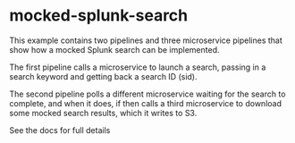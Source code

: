 # mocked-splunk-search

This example contains two pipelines and three microservice pipelines that show how a mocked Splunk search can be implemented.

The first pipeline calls a microservice to launch a search, passing in a search keyword and getting back a search ID (sid).

The second pipeline polls a different microservice waiting for the search to complete, and when it does, if then calls a third microservice to download some mocked search results, which it writes to S3.

See the docs for full details


